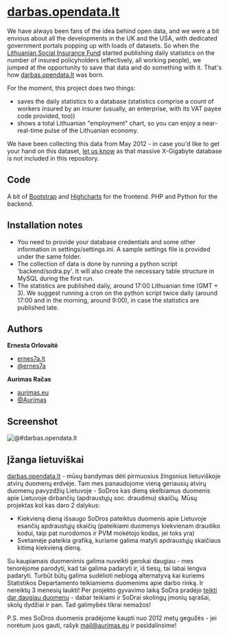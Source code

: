 # [darbas.opendata.lt](http://darbas.opendata.lt)

We have always been fans of the idea behind open data, and we were a bit envious about all the developments in the UK and the USA,
with dedicated government portals popping up with loads of datasets. So when the [Lithuanian Social Insurance Fund](http://www.sodra.lt/en)
started publishing daily statistics on the number of insured policyholders (effectively, all working people),
we jumped at the opportunity to save that data and do something with it. That's how [darbas.opendata.lt](http://darbas.opendata.lt) was born.

For the moment, this project does two things:
+ saves the daily statistics to a database (statistics comprise a count of workers insured by an insurer (usually, an enterprise, with its VAT payee code provided, too))
+ shows a total Lithuanian "employment" chart, so you can enjoy a near-real-time pulse of the Lithuanian economy.

We have been collecting this data from May 2012 - in case you'd like to get your hand on this dataset, [let us know](mailto:mail@aurimas.eu) as that massive X-Gigabyte database is not included in this repository.

## Code

A bit of [Bootstrap](http://twitter.github.io/bootstrap/) and [Highcharts](http://www.highcharts.com/) for the frontend. PHP and Python for the backend.

## Installation notes

+ You need to provide your database credentials and some other information in settings/settings.ini. A sample settings file is provided under the same folder.
+ The collection of data is done by running a python script 'backend/sodra.py'. It will also create the necessary table structure in MySQL during the first run.
+ The statistics are published daily, around 17:00 Lithuanian time (GMT + 3). We suggest running a cron on the python script twice daily (around 17:00 and in the morning, around 9:00), in case the statistics are published late.

## Authors
**Ernesta Orlovaitė**

+ [ernes7a.lt](http://ernes7a.lt)
+ [@ernes7a](http://twitter.com/ernes7a)

**Aurimas Račas**

+ [aurimas.eu](http://aurimas.eu)
+ [@Aurimas](http://twitter.com/aurimas)

## Screenshot
 ![@#darbas.opendata.lt](https://raw.githubusercontent.com/kamicollo/darbas.opendata.lt/master/darbas.opendata.lt.png)

## Įžanga lietuviškai

[darbas.opendata.lt](http://darbas.opendata.lt) - mūsų bandymas dėti pirmuosius žingsnius lietuviškoje atvirų duomenų erdvėje. 
Tam mes panaudojome vieną geriausių atvirų duomenų pavyzdžių Lietuvoje - SoDros kas dieną skelbiamus duomenis apie Lietuvoje dirbančių (apdraustųjų soc. draudimu) skaičių. 
Mūsų projektas kol kas daro 2 dalykus:
+ Kiekvieną dieną išsaugo SoDros pateiktus duomenis apie Lietuvoje esančių apdraustųjų skaičių (pateikiami duomenys kiekvienam draudiko kodui, taip pat nurodomos ir PVM mokėtojo kodas, jei toks yra)
+ Svetainėje pateikia grafiką, kuriame galima matyti apdraustųjų skaičiaus kitimą kiekvieną dieną.

Su kaupiamais duomenimis galima nuveikti gerokai daugiau - mes tenorėjome parodyti, kad tai galima padaryti ir, iš tiesų, tai labai lengva padaryti. Turbūt būtų galima sudėlioti neblogą alternatyvą kai kuriems Statistikos Departamento teikiamiems duomenims apie darbo rinką. Ir nereiktų 3 mėnesių laukti!
Per projekto gyvavimo laiką SoDra pradėjo [teikti dar daugiau duomenų](http://www.sodra.lt/lt/paslaugos/informacijos_rinkmenos/draudeju_duomenys) - dabar teikiami ir SoDrai skolingų įmonių sąrašai, skolų dydžiai ir pan. Tad galimybės tikrai nemažos!

P.S. mes SoDros duomenis pradėjome kaupti nuo 2012 metų gegužės - jei norėtum juos gauti, rašyk mail@aurimas.eu ir pasidalinsime!
